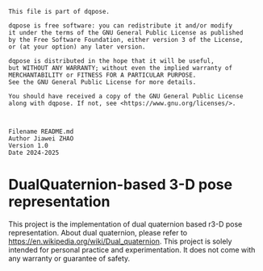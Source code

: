  
    This file is part of dqpose.
 
    dqpose is free software: you can redistribute it and/or modify 
    it under the terms of the GNU General Public License as published 
    by the Free Software Foundation, either version 3 of the License, 
    or (at your option) any later version.
 
    dqpose is distributed in the hope that it will be useful, 
    but WITHOUT ANY WARRANTY; without even the implied warranty of 
    MERCHANTABILITY or FITNESS FOR A PARTICULAR PURPOSE. 
    See the GNU General Public License for more details.
 
    You should have received a copy of the GNU General Public License
    along with dqpose. If not, see <https://www.gnu.org/licenses/>.



    Filename README.md
    Author Jiawei ZHAO
	Version 1.0
	Date 2024-2025


# DualQuaternion-based 3-D pose representation
This project is the implementation of dual quaternion based r3-D pose representation. About dual quaternion, please refer to https://en.wikipedia.org/wiki/Dual_quaternion. This project is solely intended for personal practice and experimentation. It does not come with any warranty or guarantee of safety.



